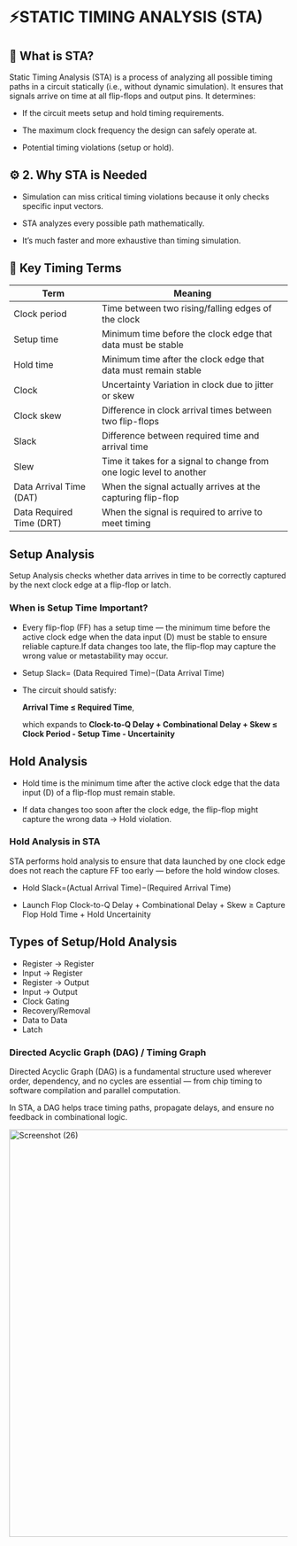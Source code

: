 # ⚡STATIC TIMING ANALYSIS (STA)

## 🧠 What is STA?

Static Timing Analysis (STA) is a process of analyzing all possible timing paths in a circuit statically (i.e., without dynamic simulation).
It ensures that signals arrive on time at all flip-flops and output pins.
It determines:

- If the circuit meets setup and hold timing requirements.

- The maximum clock frequency the design can safely operate at.

- Potential timing violations (setup or hold).

## ⚙️ 2. Why STA is Needed

- Simulation can miss critical timing violations because it only checks specific input vectors.

- STA analyzes every possible path mathematically.

- It’s much faster and more exhaustive than timing simulation.

## 🧩 Key Timing Terms
| Term |	Meaning |
|------|----------|
| Clock period |	Time between two rising/falling edges of the clock |
| Setup time |	Minimum time before the clock edge that data must be stable |
| Hold time |	Minimum time after the clock edge that data must remain stable |
| Clock | Uncertainty	Variation in clock due to jitter or skew |
| Clock skew |	Difference in clock arrival times between two flip-flops |
| Slack |	Difference between required time and arrival time |
| Slew | Time it takes for a signal to change from one logic level to another |
| Data Arrival Time (DAT) |	When the signal actually arrives at the capturing flip-flop |
| Data Required Time (DRT) | When the signal is required to arrive to meet timing |

## Setup Analysis

Setup Analysis checks whether data arrives in time to be correctly captured by the next clock edge at a flip-flop or latch.

### When is Setup Time Important?

- Every flip-flop (FF) has a setup time — the minimum time before the active clock edge when the data input (D) must be stable 
to ensure reliable capture.If data changes too late, the flip-flop may capture the wrong value or metastability may occur.

- Setup Slack= (Data Required Time)−(Data Arrival Time)

- The circuit should satisfy:

  **Arrival Time ≤ Required Time**,

  which expands to **Clock-to-Q Delay + Combinational Delay + Skew ≤ Clock Period - Setup Time - Uncertainity**

## Hold Analysis

- Hold time is the minimum time after the active clock edge that the data input (D) of a flip-flop must remain stable.

- If data changes too soon after the clock edge, the flip-flop might capture the wrong data → Hold violation.

### Hold Analysis in STA

STA performs hold analysis to ensure that data launched by one clock edge does not reach the capture FF too early —
before the hold window closes.

- Hold Slack=(Actual Arrival Time)−(Required Arrival Time)

- Launch Flop Clock-to-Q Delay + Combinational Delay + Skew ≥ Capture Flop Hold Time + Hold Uncertainity

## Types of Setup/Hold Analysis

- Register → Register
- Input → Register
- Register → Output
- Input → Output
- Clock Gating
- Recovery/Removal
- Data to Data
- Latch

### Directed Acyclic Graph (DAG) / Timing Graph

Directed Acyclic Graph (DAG) is a fundamental structure used wherever order, dependency, and no cycles are essential —
from chip timing to software compilation and parallel computation.

In STA, a DAG helps trace timing paths, propagate delays, and ensure no feedback in combinational logic.

<img width="1366" height="736" alt="Screenshot (26)" src="https://github.com/user-attachments/assets/efd952db-9fb7-434c-af94-a82b8bab26f3" />




















